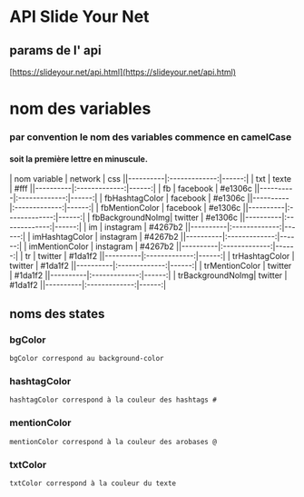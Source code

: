 # API Slide Your Net 
  ## params de l' api
  [https://slideyour.net/api.html](https://slideyour.net/api.html)

# nom des variables
  ### par convention le nom des variables commence en camelCase
  #### soit la première lettre en minuscule.

  | nom variable | network | css ||----------|:-------------:|------:|
  | txt | texte | #fff ||----------|:-------------:|------:|
  | fb | facebook | #e1306c ||----------|:-------------:|------:|
  | fbHashtagColor | facebook | #e1306c ||----------|:-------------:|------:|
  | fbMentionColor | facebook | #e1306c ||----------|:-------------:|------:|
  | fbBackgroundNoImg| twitter | #e1306c ||----------|:-------------:|------:|
  | im | instagram | #4267b2 ||----------|:-------------:|------:|
  | imHashtagColor | instagram | #4267b2 ||----------|:-------------:|------:|
  | imMentionColor | instagram | #4267b2 ||----------|:-------------:|------:|
  | tr | twitter | #1da1f2 ||----------|:-------------:|------:|
  | trHashtagColor | twitter | #1da1f2 ||----------|:-------------:|------:|
  | trMentionColor | twitter | #1da1f2 ||----------|:-------------:|------:|
  | trBackgroundNoImg| twitter | #1da1f2 ||----------|:-------------:|------:|

  ## noms des states
 ### bgColor
    bgColor correspond au background-color
  ### hashtagColor
    hashtagColor correspond à la couleur des hashtags #
  ### mentionColor
    mentionColor correspond à la couleur des arobases @
  ### txtColor
    txtColor correspond à la couleur du texte
 